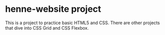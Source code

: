 # henne-website project

This is a project to practice basic HTML5 and CSS. There are other
projects that dive into CSS Grid and CSS Flexbox.
